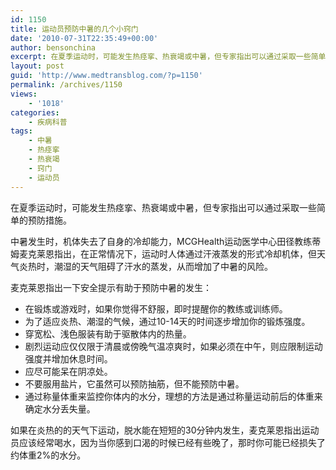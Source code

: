 ```yaml
---
id: 1150
title: 运动员预防中暑的几个小窍门
date: '2010-07-31T22:35:49+00:00'
author: bensonchina
excerpt: 在夏季运动时，可能发生热痉挛、热衰竭或中暑，但专家指出可以通过采取一些简单的预防措施。中暑发生时，机体失去了自身的冷却能力，MCGHealth运动医学中心田径教练蒂姆麦克莱恩指出，在正常情况下，运动时人体通过汗液蒸发的形式冷却机体，但天气炎热时，潮湿的天气阻碍了汗水的蒸发，从而增加了中暑的风险。
layout: post
guid: 'http://www.medtransblog.com/?p=1150'
permalink: /archives/1150
views:
    - '1018'
categories:
    - 疾病科普
tags:
    - 中暑
    - 热痉挛
    - 热衰竭
    - 窍门
    - 运动员
---
```


在夏季运动时，可能发生热痉挛、热衰竭或中暑，但专家指出可以通过采取一些简单的预防措施。

中暑发生时，机体失去了自身的冷却能力，MCGHealth运动医学中心田径教练蒂姆麦克莱恩指出，在正常情况下，运动时人体通过汗液蒸发的形式冷却机体，但天气炎热时，潮湿的天气阻碍了汗水的蒸发，从而增加了中暑的风险。

麦克莱恩指出一下安全提示有助于预防中暑的发生：

- 在锻炼或游戏时，如果你觉得不舒服，即时提醒你的教练或训练师。
- 为了适应炎热、潮湿的气候，通过10-14天的时间逐步增加你的锻炼强度。
- 穿宽松、浅色服装有助于驱散体内的热量。
- 剧烈运动应仅仅限于清晨或傍晚气温凉爽时，如果必须在中午，则应限制运动强度并增加休息时间。
- 应尽可能呆在阴凉处。
- 不要服用盐片，它虽然可以预防抽筋，但不能预防中暑。
- 通过称量体重来监控你体内的水分，理想的方法是通过称量运动前后的体重来确定水分丢失量。

如果在炎热的的天气下运动，脱水能在短短的30分钟内发生，麦克莱恩指出运动员应该经常喝水，因为当你感到口渴的时候已经有些晚了，那时你可能已经损失了约体重2%的水分。